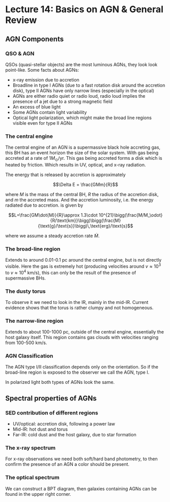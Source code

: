 # Lecture 14: Basics on AGN & General Review 

## AGN Components

### QSO & AGN

QSOs (quasi-stellar objects) are the most luminous AGNs, they look look point-like. Some facts about AGNs:

- x-ray emission due to accretion 
- Broadline in type I AGNs (due to a fast rotation disk around the accretion disk), type II AGNs have only narrow lines (especially in the optical)
- AGNs are either radio quiet or radio loud, radio loud implies the presence of a jet due to a strong magnetic field
- An excess of blue light 
- Some AGNs contain light variability
- Optical light polarization, which might make the broad line regions visible even for type II AGNs

### The central engine

The central engine of an AGN is a supermassive black hole accreting gas, this BH has an event horizon the size of the solar system. With gas being accreted at a rate of $1M_\odot/\text{yr}$. This gas being accreted forms a disk which is heated by friction. Which results in UV, optical, and x-ray radiation.

The energy that is released by accretion is approximately 

$$\Delta E = \frac{GMm}{R}$$

where $M$ is the mass of the central BH, $R$ the radius of the accretion disk, and $m$ the accreted mass. And the accretion luminosity, i.e. the energy radiated due to accretion. is given by

$$L=\frac{GM\dot{M}}{R}\approx 1.3\cdot 10^{21}\bigg(\frac{M/M_\odot}{R/\text{km}}\bigg)\bigg(\frac{M}{\text{g}/\text{s}}\bigg)\,\text{erg}/\text{s}$$

where we assume a steady accretion rate $\dot{M}$.

### The broad-line region

Extends to around 0.01-0.1 pc around the central engine, but is not directly visible. Here the gas is extremely hot (producing velocities around $v\approx 10^3$ to $v\approx 10^4$ km/s), this can only be the result of the presence of supermassive BHs.

### The dusty torus

To observe it we need to look in the IR, mainly in the mid-IR. Current evidence shows that the torus is rather clumpy and not homogeneous.

### The narrow-line region

Extends to about 100-1000 pc, outside of the central engine, essentially the host galaxy itself. This region contains gas clouds with velocities ranging from 100-500 km/s.

### AGN Classification

The AGN type I/II classification depends only on the orientation. So if the broad-line region is exposed to the observer we call the AGN, type I.

In polarized light both types of AGNs look the same.

## Spectral properties of AGNs

### SED contribution of different regions

- UV/optical: accretion disk, following a power law
- Mid-IR: hot dust and torus
- Far-IR: cold dust and the host galaxy, due to star formation

### The x-ray spectrum

For x-ray observations we need both soft/hard band photometry, to then confirm the presence of an AGN a color should be present.

### The optical spectrum

We can construct a BPT diagram, then galaxies containing AGNs can be found in the upper right corner.